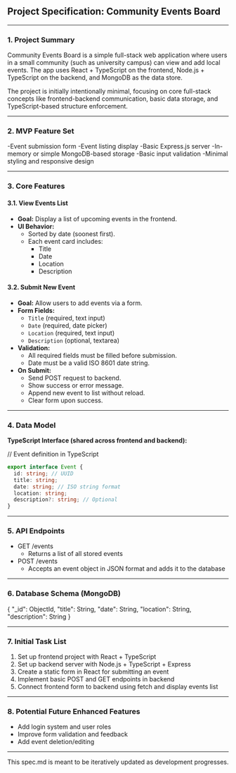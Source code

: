 ## Project Specification: Community Events Board

---

### 1. Project Summary

Community Events Board is a simple full-stack web application where users in a small community (such as university campus) can view and add local events. The app uses React + TypeScript on the frontend, Node.js + TypeScript on the backend, and MongoDB as the data store.

The project is initially intentionally minimal, focusing on core full-stack concepts like frontend-backend communication, basic data storage, and TypeScript-based structure enforcement.

---

### 2. MVP Feature Set

-Event submission form
-Event listing display
-Basic Express.js server
-In-memory or simple MongoDB-based storage
-Basic input validation
-Minimal styling and responsive design

---

### 3. Core Features

#### 3.1. View Events List

- **Goal:** Display a list of upcoming events in the frontend.
- **UI Behavior:**
  - Sorted by date (soonest first).
  - Each event card includes:
    - Title
    - Date
    - Location
    - Description

#### 3.2. Submit New Event

- **Goal:** Allow users to add events via a form.
- **Form Fields:**
  - `Title` (required, text input)
  - `Date` (required, date picker)
  - `Location` (required, text input)
  - `Description` (optional, textarea)
- **Validation:**
  - All required fields must be filled before submission.
  - Date must be a valid ISO 8601 date string.
- **On Submit:**
  - Send POST request to backend.
  - Show success or error message.
  - Append new event to list without reload.
  - Clear form upon success.

---

### 4. Data Model

**TypeScript Interface (shared across frontend and backend):**

// Event definition in TypeScript

```ts
export interface Event {
  id: string; // UUID
  title: string;
  date: string; // ISO string format
  location: string;
  description?: string; // Optional
}
```

---

### 5. API Endpoints

- GET /events
  - Returns a list of all stored events
- POST /events
  - Accepts an event object in JSON format and adds it to the database

---

### 6. Database Schema (MongoDB)

{
"\_id": ObjectId,
"title": String,
"date": String,
"location": String,
"description": String
}

---

### 7. Initial Task List

1. Set up frontend project with React + TypeScript
2. Set up backend server with Node.js + TypeScript + Express
3. Create a static form in React for submitting an event
4. Implement basic POST and GET endpoints in backend
5. Connect frontend form to backend using fetch and display events list

---

### 8. Potential Future Enhanced Features

- Add login system and user roles
- Improve form validation and feedback
- Add event deletion/editing

---

This spec.md is meant to be iteratively updated as development progresses.
